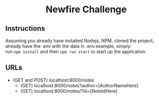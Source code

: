 <h1 align="center">Newfire Challenge</h1>

## Instructions
Assuming you already have installed Nodejs, NPM, cloned the project, already have the .env with the data in .env.example, simply: <br/>
run `npm install` and then `npm run start` to start up the application.

## URLs

* (GET and POST) localhost:8000/notes
  * (GET) localhost:8000/notes?author=[AuthorNameHere]
  * (GET) localhost:8000/notes/?id=[NoteIdHere]
